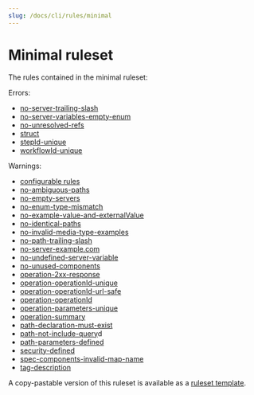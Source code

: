 ```yaml
---
slug: /docs/cli/rules/minimal
---
```


# Minimal ruleset

The rules contained in the minimal ruleset:

Errors:

- [no-server-trailing-slash](./oas/no-server-trailing-slash.md)
- [no-server-variables-empty-enum](./oas/no-server-variables-empty-enum.md)
- [no-unresolved-refs](./oas/no-unresolved-refs.md)
- [struct](./oas/struct.md)
- [stepId-unique](./arazzo/stepId-unique.md)
- [workflowId-unique](./arazzo/workflowId-unique.md)

Warnings:

- [configurable rules](./configurable-rules.md)
- [no-ambiguous-paths](./oas/no-ambiguous-paths.md)
- [no-empty-servers](./oas/no-empty-servers.md)
- [no-enum-type-mismatch](./oas/no-enum-type-mismatch.md)
- [no-example-value-and-externalValue](./oas/no-example-value-and-externalValue.md)
- [no-identical-paths](./oas/no-identical-paths.md)
- [no-invalid-media-type-examples](./oas/no-invalid-media-type-examples.md)
- [no-path-trailing-slash](./oas/no-path-trailing-slash.md)
- [no-server-example.com](./oas/no-server-example-com.md)
- [no-undefined-server-variable](./oas/no-undefined-server-variable.md)
- [no-unused-components](./oas/no-unused-components.md)
- [operation-2xx-response](./oas/operation-2xx-response.md)
- [operation-operationId-unique](./oas/operation-operationId-unique.md)
- [operation-operationId-url-safe](./oas/operation-operationId-url-safe.md)
- [operation-operationId](./oas/operation-operationId.md)
- [operation-parameters-unique](./oas/operation-parameters-unique.md)
- [operation-summary](./oas/operation-summary.md)
- [path-declaration-must-exist](./oas/path-declaration-must-exist.md)
- [path-not-include-query](./oas/path-not-include-query.md)d
- [path-parameters-defined](./oas/path-parameters-defined.md)
- [security-defined](./oas/security-defined.md)
- [spec-components-invalid-map-name](./oas/spec-components-invalid-map-name.md)
- [tag-description](./oas/tag-description.md)

A copy-pastable version of this ruleset is available as a [ruleset template](./ruleset-templates.md).
